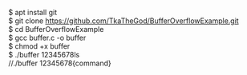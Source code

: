 $ apt install git<br>
$ git clone https://github.com/TkaTheGod/BufferOverflowExample.git<br>
$ cd BufferOverflowExample<br>
$ gcc buffer.c -o buffer<br>
$ chmod +x buffer<br>
$ ./buffer 12345678ls<br>
//./buffer 12345678{command}
